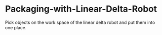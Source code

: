 # Packaging-with-Linear-Delta-Robot
Pick objects on the work space of the linear delta robot and put them into one place.
